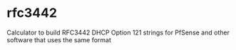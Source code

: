 # rfc3442
Calculator to build RFC3442 DHCP Option 121 strings for PfSense and other software that uses the same format
